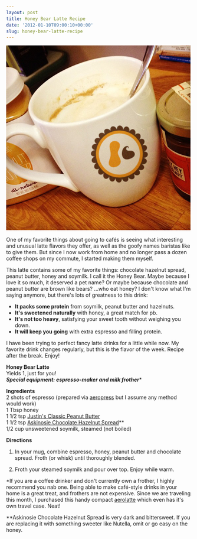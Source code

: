 ```yaml
---
layout: post
title: Honey Bear Latte Recipe
date: '2012-01-10T09:00:10+00:00'
slug: honey-bear-latte-recipe
---
```

<a href="/images/uploads/2012/01/hazelnut_peanutbutter_latte.jpg"><img src="/images/uploads/2012/01/hazelnut_peanutbutter_latte.jpg" alt="" title="hazelnut_peanutbutter_latte" width="500" height="500" class="alignnone size-full wp-image-2579" /></a>

One of my favorite things about going to cafés is seeing what interesting and unusual latte flavors they offer, as well as the goofy names baristas like to give them. But since I now work from home and no longer pass a dozen coffee shops on my commute, I started making them myself.

This latte contains some of my favorite things: chocolate hazelnut spread, peanut butter, honey and soymilk. I call it the Honey Bear. Maybe because I love it so much, it deserved a pet name? Or maybe because chocolate and peanut butter are brown like bears? …who eat honey? I don't know what I'm saying anymore, but there's lots of greatness to this drink:

- <strong>It packs some protein</strong> from soymilk, peanut butter and hazelnuts.
- <strong>It's sweetened naturally</strong> with honey, a great match for pb.
- <strong>It's not too heavy</strong>, satisfying your sweet tooth without weighing you down.
- <strong>It will keep you going</strong> with extra espresso and filling protein.

I have been trying to perfect fancy latte drinks for a little while now. My favorite drink changes regularly, but this is the flavor of the week. Recipe after the break. Enjoy!

<!--more-->

<strong>Honey Bear Latte</strong>  
Yields 1, just for you!  
**_Special equipment: espresso-maker and milk frother_***

<strong>Ingredients</strong>  
2 shots of espresso (prepared via <a href="http://aerobie.com/products/aeropress.htm">aeropress</a> but I assume any method would work)  
1 Tbsp honey  
1 1/2 tsp <a href="http://justinsnutbutter.com/products.php">Justin's Classic Peanut Butter</a>  
1 1/2 tsp <a href="http://www.askinosie.com/p-107-hey-hey-hazelnut-chocolate-hazelnut-spread.aspx">Askinosie Chocolate Hazelnut Spread</a>**  
1/2 cup unsweetened soymilk, steamed (not boiled)

<strong>Directions</strong>  
1. In your mug, combine espresso, honey, peanut butter and chocolate spread. Froth (or whisk) until thoroughly blended.

2. Froth your steamed soymilk and pour over top. Enjoy while warm. 

*If you are a coffee drinker and don't currently own a frother, I highly recommend you nab one. Being able to make café-style drinks in your home is a great treat, and frothers are not expensive. Since we are traveling this month, I purchased this handy compact <a href="http://www.aerolatte.com/purchase1.html">aerolatte</a> which even has it's own travel case. Neat!

**Askinosie Chocolate Hazelnut Spread is very dark and bittersweet. If you are replacing it with something sweeter like Nutella, omit or go easy on the honey.
